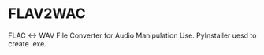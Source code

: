 # FLAV2WAC
FLAC <-> WAV File Converter for Audio Manipulation Use. PyInstaller uesd to create .exe.
